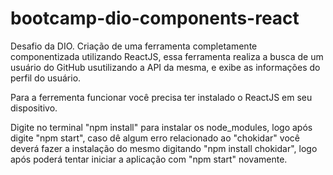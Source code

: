 # bootcamp-dio-components-react
Desafio da DIO. Criação de uma ferramenta completamente componentizada utilizando ReactJS, essa ferramenta realiza a busca de um usuário do GitHub usutilizando a API da mesma, e exibe as informações do perfil do usuário.

Para a ferrementa funcionar você precisa ter instalado o ReactJS em seu dispositivo.

Digite no terminal "npm install" para instalar os node_modules, logo após digite "npm start", caso dê algum erro relacionado ao "chokidar" você deverá fazer a instalação do mesmo digitando "npm install chokidar", logo após poderá tentar iniciar a aplicação com "npm start" novamente.
